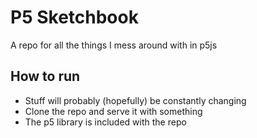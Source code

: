 # P5 Sketchbook

A repo for all the things I mess around with in p5js

## How to run

- Stuff will probably (hopefully) be constantly changing
- Clone the repo and serve it with something
- The p5 library is included with the repo
